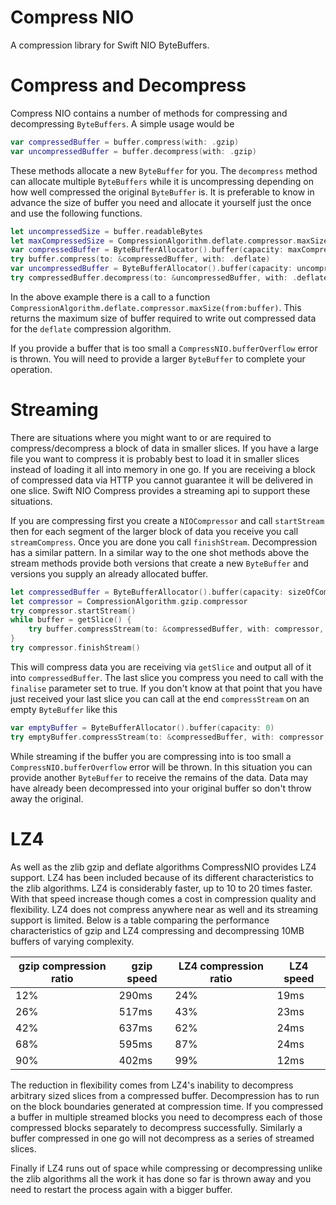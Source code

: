 # Compress NIO

A compression library for Swift NIO ByteBuffers.

# Compress and Decompress
Compress NIO contains a number of methods for compressing and decompressing `ByteBuffers`. A simple usage would be 
```swift
var compressedBuffer = buffer.compress(with: .gzip)
var uncompressedBuffer = buffer.decompress(with: .gzip)
```
These methods allocate a new `ByteBuffer` for you. The `decompress` method can allocate multiple `ByteBuffers` while it is uncompressing depending on how well compressed the original `ByteBuffer` is. It is preferable to know in advance the size of buffer you need and allocate it yourself just the once and use the following functions.
```swift
let uncompressedSize = buffer.readableBytes
let maxCompressedSize = CompressionAlgorithm.deflate.compressor.maxSize(from:buffer)
var compressedBuffer = ByteBufferAllocator().buffer(capacity: maxCompressedSize)
try buffer.compress(to: &compressedBuffer, with: .deflate)
var uncompressedBuffer = ByteBufferAllocator().buffer(capacity: uncompressedSize)
try compressedBuffer.decompress(to: &uncompressedBuffer, with: .deflate)
```
In the above example there is a call to a function `CompressionAlgorithm.deflate.compressor.maxSize(from:buffer)`. This returns the maximum size of buffer required to write out compressed data for the `deflate` compression algorithm.

If you provide a buffer that is too small a `CompressNIO.bufferOverflow` error is thrown. You will need to provide a larger `ByteBuffer` to complete your operation.

# Streaming
There are situations where you might want to or are required to compress/decompress a block of data in smaller slices. If you have a large file you want to compress it is probably best to load it in smaller slices instead of loading it all into memory in one go. If you are receiving a block of compressed data via HTTP you cannot guarantee it will be delivered in one slice. Swift NIO Compress provides a streaming api to support these situations. 

If you are compressing first you create a `NIOCompressor` and call `startStream` then for each segment of the larger block of data you receive you call `streamCompress`. Once you are done you call `finishStream`. Decompression has a similar pattern. In a similar way to the one shot methods above the stream methods provide both versions that create a new `ByteBuffer` and versions you supply an already allocated buffer. 
```swift
let compressedBuffer = ByteBufferAllocator().buffer(capacity: sizeOfCompressedData)
let compressor = CompressionAlgorithm.gzip.compressor
try compressor.startStream()
while buffer = getSlice() {
    try buffer.compressStream(to: &compressedBuffer, with: compressor, finalise: isLastBuffer)
}
try compressor.finishStream()
```
This will compress data you are receiving via `getSlice` and output all of it into `compressedBuffer`. The last slice you compress you need to call with the `finalise` parameter set to true. If you don't know at that point that you have just received your last slice you can call at the end `compressStream` on an empty `ByteBuffer` like this
```swift
var emptyBuffer = ByteBufferAllocator().buffer(capacity: 0)
try emptyBuffer.compressStream(to: &compressedBuffer, with: compressor, finalise: true)
```

While streaming if the buffer you are compressing into is too small a `CompressNIO.bufferOverflow` error will be thrown. In this situation you can provide another `ByteBuffer` to receive the remains of the data. Data may have already been decompressed into your original buffer so don't throw away the original.

# LZ4

As well as the zlib gzip and deflate algorithms CompressNIO provides LZ4 support. LZ4 has been included because of its different characteristics to the zlib algorithms. LZ4 is considerably faster, up to 10 to 20 times faster. With that speed increase though comes a cost in compression quality and flexibility. LZ4 does not compress anywhere near as well and its streaming support is limited. Below is a table comparing the performance characteristics of gzip and LZ4 compressing and decompressing 10MB buffers of varying complexity.

gzip compression ratio | gzip speed | LZ4 compression ratio | LZ4 speed
-----------------------|------------|-----------------------|----------
12%                    |290ms       |24%                    |19ms
26%                    |517ms       |43%                    |23ms
42%                    |637ms       |62%                    |24ms
68%                    |595ms       |87%                    |24ms
90%                    |402ms       |99%                    |12ms

The reduction in flexibility comes from LZ4's inability to decompress arbitrary sized slices from a compressed buffer. Decompression has to run on the block boundaries generated at compression time. If you compressed a buffer in multiple streamed blocks you need to decompress each of those compressed blocks separately to decompress successfully. Similarly a buffer compressed in one go will not decompress as a series of streamed slices.

Finally if LZ4 runs out of space while compressing or decompressing unlike the zlib algorithms all the work it has done so far is thrown away and you need to restart the process again with a bigger buffer.



